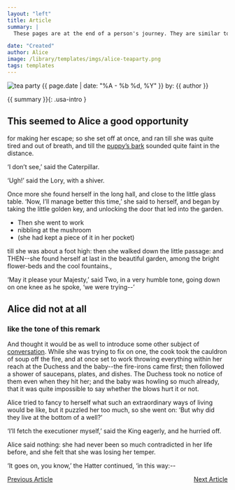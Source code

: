 ```yaml
---
layout: "left"
title: Article
summary: |
  These pages are at the end of a person's journey. They are similar to Basic Pages, except that there is an expectation for dated content. Content created here should be focused on supporting the purpose of the resource. It provides dynamic navigational content to other pages like topic, search, and home.

date: "Created"
author: Alice
image: /library/templates/imgs/alice-teaparty.png
tags: templates
---
```

<style>
  .page {
    display: flex;
    justify-content: space-between;
    max-width: 100ex;
  }
</style>


![tea party]({{image}})
{{ page.date | date: "%A - %b %d, %Y" }}
by: {{ author }}

{{ summary }}{: .usa-intro }


## This seemed to Alice a good opportunity 
for making her escape; so she set off at once, and ran till she was quite tired and out of breath, and till the [puppy’s bark](#) sounded quite faint in the distance.

‘I don’t see,’ said the Caterpillar.

‘Ugh!’ said the Lory, with a shiver.


Once more she found herself in the long hall, and close to the little glass table. ‘Now, I’ll manage better this time,’ she said to herself, and began by taking the little golden key, and unlocking the door that led into the garden. 
- Then she went to work 
- nibbling at the mushroom 
- (she had kept a piece of it in her pocket) 

till she was about a foot high: then she walked down the little passage: and THEN--she found herself at last in the beautiful garden, among the bright flower-beds and the cool fountains.,

‘May it please your Majesty,’ said Two, in a very humble tone, going down on one knee as he spoke, ‘we were trying--’

## Alice did not at all
### like the tone of this remark
And thought it would be as well to introduce some other subject of [conversation](). While she was trying to fix on one, the cook took the cauldron of soup off the fire, and at once set to work throwing everything within her reach at the Duchess and the baby--the fire-irons came first; then followed a shower of saucepans, plates, and dishes. The Duchess took no notice of them even when they hit her; and the baby was howling so much already, that it was quite impossible to say whether the blows hurt it or not.

Alice tried to fancy to herself what such an extraordinary ways of living would be like, but it puzzled her too much, so she went on: ‘But why did they live at the bottom of a well?’

‘I’ll fetch the executioner myself,’ said the King eagerly, and he hurried off.

Alice said nothing: she had never been so much contradicted in her life before, and she felt that she was losing her temper.

‘It goes on, you know,’ the Hatter continued, ‘in this way:--

<div class="page">
  <span><a href="#"><i class="fa-solid fa-arrow-left-to-arc"></i> Previous Article</a></span>
  <span><a href="#">Next Article <i class="fa-solid fa-arrow-right-to-arc"></i></a></span>
</div>

